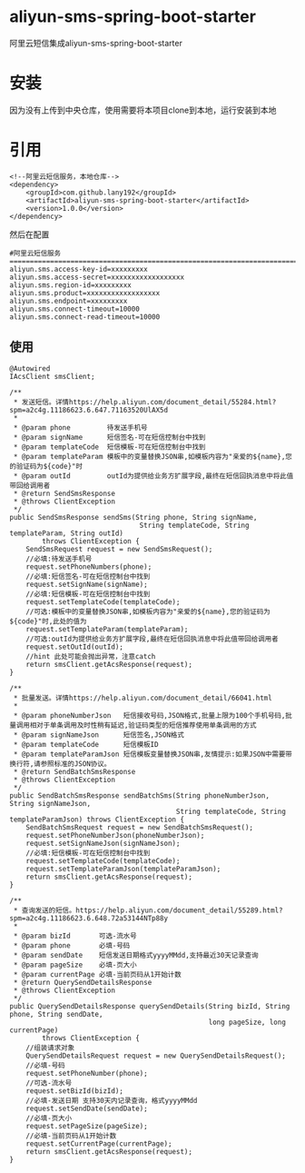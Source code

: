 # aliyun-sms-spring-boot-starter
阿里云短信集成aliyun-sms-spring-boot-starter

# 安装
 因为没有上传到中央仓库，使用需要将本项目clone到本地，运行安装到本地
 
 # 引用
 
    <!--阿里云短信服务，本地仓库-->
    <dependency>
        <groupId>com.github.lany192</groupId>
        <artifactId>aliyun-sms-spring-boot-starter</artifactId>
        <version>1.0.0</version>
    </dependency>
           
  然后在配置
  
    #阿里云短信服务==========================================================================
    aliyun.sms.access-key-id=xxxxxxxxx
    aliyun.sms.access-secret=xxxxxxxxxxxxxxxxxx
    aliyun.sms.region-id=xxxxxxxxx
    aliyun.sms.product=xxxxxxxxxxxxxxxxxx
    aliyun.sms.endpoint=xxxxxxxxx
    aliyun.sms.connect-timeout=10000
    aliyun.sms.connect-read-timeout=10000
 ## 使用

    @Autowired
    IAcsClient smsClient;
    
    /**
     * 发送短信。详情https://help.aliyun.com/document_detail/55284.html?spm=a2c4g.11186623.6.647.71163520UlAX5d
     *
     * @param phone         待发送手机号
     * @param signName      短信签名-可在短信控制台中找到
     * @param templateCode  短信模板-可在短信控制台中找到
     * @param templateParam 模板中的变量替换JSON串,如模板内容为"亲爱的${name},您的验证码为${code}"时
     * @param outId         outId为提供给业务方扩展字段,最终在短信回执消息中将此值带回给调用者
     * @return SendSmsResponse
     * @throws ClientException
     */
    public SendSmsResponse sendSms(String phone, String signName,
                                    String templateCode, String templateParam, String outId)
            throws ClientException {
        SendSmsRequest request = new SendSmsRequest();
        //必填:待发送手机号
        request.setPhoneNumbers(phone);
        //必填:短信签名-可在短信控制台中找到
        request.setSignName(signName);
        //必填:短信模板-可在短信控制台中找到
        request.setTemplateCode(templateCode);
        //可选:模板中的变量替换JSON串,如模板内容为"亲爱的${name},您的验证码为${code}"时,此处的值为
        request.setTemplateParam(templateParam);
        //可选:outId为提供给业务方扩展字段,最终在短信回执消息中将此值带回给调用者
        request.setOutId(outId);
        //hint 此处可能会抛出异常，注意catch
        return smsClient.getAcsResponse(request);
    }

    /**
     * 批量发送。详情https://help.aliyun.com/document_detail/66041.html
     *
     * @param phoneNumberJson   短信接收号码,JSON格式,批量上限为100个手机号码,批量调用相对于单条调用及时性稍有延迟,验证码类型的短信推荐使用单条调用的方式
     * @param signNameJson      短信签名,JSON格式
     * @param templateCode      短信模板ID
     * @param templateParamJson 短信模板变量替换JSON串,友情提示:如果JSON中需要带换行符,请参照标准的JSON协议。
     * @return SendBatchSmsResponse
     * @throws ClientException
     */
    public SendBatchSmsResponse sendBatchSms(String phoneNumberJson, String signNameJson,
                                             String templateCode, String templateParamJson) throws ClientException {
        SendBatchSmsRequest request = new SendBatchSmsRequest();
        request.setPhoneNumberJson(phoneNumberJson);
        request.setSignNameJson(signNameJson);
        //必填:短信模板-可在短信控制台中找到
        request.setTemplateCode(templateCode);
        request.setTemplateParamJson(templateParamJson);
        return smsClient.getAcsResponse(request);
    }

    /**
     * 查询发送的短信。https://help.aliyun.com/document_detail/55289.html?spm=a2c4g.11186623.6.648.72a53144NTp88y
     *
     * @param bizId       可选-流水号
     * @param phone       必填-号码
     * @param sendDate    短信发送日期格式yyyyMMdd,支持最近30天记录查询
     * @param pageSize    必填-页大小
     * @param currentPage 必填-当前页码从1开始计数
     * @return QuerySendDetailsResponse
     * @throws ClientException
     */
    public QuerySendDetailsResponse querySendDetails(String bizId, String phone, String sendDate,
                                                     long pageSize, long currentPage)
            throws ClientException {
        //组装请求对象
        QuerySendDetailsRequest request = new QuerySendDetailsRequest();
        //必填-号码
        request.setPhoneNumber(phone);
        //可选-流水号
        request.setBizId(bizId);
        //必填-发送日期 支持30天内记录查询，格式yyyyMMdd
        request.setSendDate(sendDate);
        //必填-页大小
        request.setPageSize(pageSize);
        //必填-当前页码从1开始计数
        request.setCurrentPage(currentPage);
        return smsClient.getAcsResponse(request);
    }
